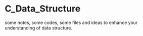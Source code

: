 # C_Data_Structure
some notes, some codes, some files and ideas to enhance your understanding of data structure. 
